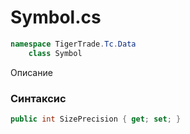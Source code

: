 
# Symbol.cs
```csharp
namespace TigerTrade.Tc.Data  
    class Symbol
```

Описание

### Синтаксис
```csharp
public int SizePrecision { get; set; }
```
